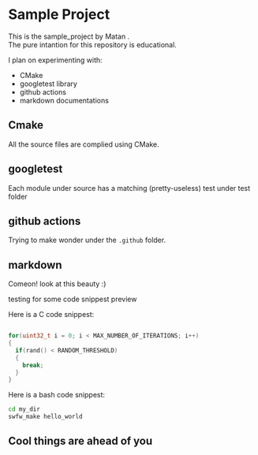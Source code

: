 # Sample Project

This is the sample_project by Matan .  
The pure intantion for this repository is educational.  

I plan on experimenting with:

- CMake
- googletest library
- github actions
- markdown documentations

## Cmake

All the source files are complied using CMake.  

## googletest

Each module under source has a matching (pretty-useless) test under test folder

## github actions

Trying to make wonder under the `.github` folder.

## markdown

Comeon! look at this beauty :)

testing for some code snippest preview

Here is a C code snippest:

```c

for(uint32_t i = 0; i < MAX_NUMBER_OF_ITERATIONS; i++)
{
  if(rand() < RANDOM_THRESHOLD)
  {
    break;
  }
}
```

Here is a bash code snippest:

```bash
cd my_dir
swfw_make hello_world
```

## Cool things are ahead of you
